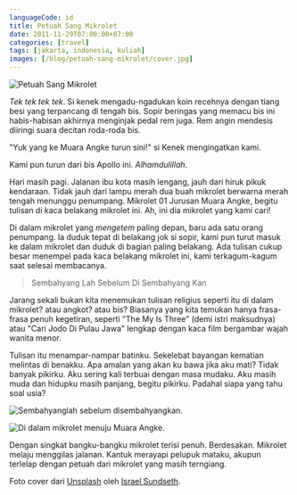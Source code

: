 ```yaml
---
languageCode: id
title: Petuah Sang Mikrolet
date: 2011-11-29T07:00:00+07:00
categories: [travel]
tags: [jakarta, indonesia, kuliah]
images: [/blog/petuah-sang-mikrolet/cover.jpg]
---
```

![Petuah Sang Mikrolet](cover.jpg)

*Tek tek tek tek*. Si kenek mengadu-ngadukan koin recehnya dengan tiang besi yang terpancang di tengah bis. Sopir beringas yang memacu bis ini habis-habisan akhirnya menginjak pedal rem juga. Rem angin mendesis diiringi suara decitan roda-roda bis.

"Yuk yang ke Muara Angke turun sini!" si Kenek mengingatkan kami.

Kami pun turun dari bis Apollo ini. *Alhamdulillah*.

Hari masih pagi. Jalanan ibu kota masih lengang, jauh dari hiruk pikuk kendaraan. Tidak jauh dari lampu merah dua buah mikrolet berwarna merah tengah menunggu penumpang. Mikrolet 01 Jurusan Muara Angke, begitu tulisan di kaca belakang mikrolet ini. Ah, ini dia mikrolet yang kami cari!

Di dalam mikrolet yang *mengetem* paling depan, baru ada satu orang penumpang. Ia duduk tepat di belakang jok si sopir, kami pun turut masuk ke dalam mikrolet dan duduk di bagian paling belakang. Ada tulisan cukup besar menempel pada kaca belakang mikrolet ini, kami terkagum-kagum saat selesai membacanya.

> Sembahyang Lah Sebelum Di Sembahyang Kan

Jarang sekali bukan kita menemukan tulisan religius seperti itu di dalam mikrolet? atau angkot? atau bis? Biasanya yang kita temukan hanya frasa-frasa penuh kegetiran, seperti "The My Is Three" (demi istri maksudnya) atau "Cari Jodo Di Pulau Jawa" lengkap dengan kaca film bergambar wajah wanita menor.

Tulisan itu menampar-nampar batinku. Sekelebat bayangan kematian melintas di benakku. Apa amalan yang akan ku bawa jika aku mati? Tidak banyak pikirku. Aku sering kali terbuai dengan masa mudaku. Aku masih muda dan hidupku masih panjang, begitu pikirku. Padahal siapa yang tahu soal usia?

![Sembahyanglah sebelum disembahyangkan.](01-pesan-mikrolet.jpg)

![Di dalam mikrolet menuju Muara Angke.](02-dalam-mikrolet.jpg)

Dengan singkat bangku-bangku mikrolet terisi penuh. Berdesakan. Mikrolet melaju menggilas jalanan. Kantuk merayapi pelupuk mataku, akupun terlelap dengan petuah dari mikrolet yang masih terngiang.

Foto cover dari [Unsplash](https://unsplash.com/photos/BYu8ITUWMfc) oleh [Israel Sundseth](https://unsplash.com/@kappuru).
